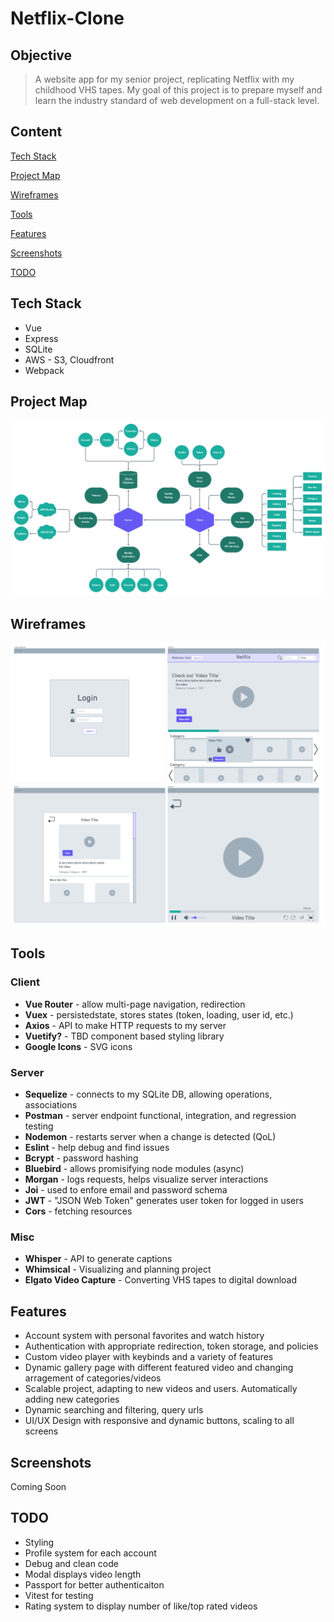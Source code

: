 # Netflix-Clone
## Objective
> A website app for my senior project, replicating Netflix with my childhood VHS tapes. My goal of this project is to prepare myself and learn the industry standard of web development on a full-stack level.

## Content
[Tech Stack](https://github.com/BrenanMarenger/Capstone-Project#tech-stack)

[Project Map](https://github.com/BrenanMarenger/Capstone-Project#project-map)

[Wireframes](https://github.com/BrenanMarenger/Capstone-Project#wireframes)

[Tools](https://github.com/BrenanMarenger/Capstone-Project#tools)

[Features](https://github.com/BrenanMarenger/Capstone-Project#features)

[Screenshots](https://github.com/BrenanMarenger/Capstone-Project#screenshots)

[TODO](https://github.com/BrenanMarenger/Capstone-Project#todo)

## Tech Stack
* Vue
* Express
* SQLite
* AWS - S3, Cloudfront
* Webpack

## Project Map
<p align="center">
  <img src="https://github.com/BrenanMarenger/Capstone-Project/blob/main/Map%401.25x.png" width="950" />
</p>

## Wireframes
<p align="center">
  <img src="https://github.com/BrenanMarenger/Capstone-Project/blob/main/Wireframs.png" width="700" />
</p>

## Tools
### Client
* **Vue Router**    - allow multi-page navigation, redirection 
* **Vuex**          - persistedstate, stores states (token, loading, user id, etc.)
* **Axios**         - API to make HTTP requests to my server
* **Vuetify?** - TBD component based styling library
* **Google Icons** - SVG icons
### Server
* **Sequelize**     - connects to my SQLite DB, allowing operations, associations 
* **Postman**     - server endpoint functional, integration, and regression testing
* **Nodemon**       - restarts server when a change is detected (QoL)
* **Eslint**        - help debug and find issues
* **Bcrypt**        - password hashing
* **Bluebird**      - allows promisifying node modules (async)
* **Morgan**        - logs requests, helps visualize server interactions 
* **Joi**           - used to enfore email and password schema
* **JWT**           - "JSON Web Token" generates user token for logged in users
* **Cors**          - fetching resources 
### Misc
* **Whisper**     - API to generate captions
* **Whimsical**   - Visualizing and planning project
* **Elgato Video Capture** - Converting VHS tapes to digital download

## Features
* Account system with personal favorites and watch history
* Authentication with appropriate redirection, token storage, and policies
* Custom video player with keybinds and a variety of features
* Dynamic gallery page with different featured video and changing arragement of categories/videos
* Scalable project, adapting to new videos and users. Automatically adding new categories
* Dynamic searching and filtering, query urls
* UI/UX Design with responsive and dynamic buttons, scaling to all screens

## Screenshots
Coming Soon

## TODO
* Styling
* Profile system for each account
* Debug and clean code
* Modal displays video length
* Passport for better authenticaiton
* Vitest for testing
* Rating system to display number of like/top rated videos

